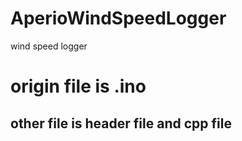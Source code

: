 # AperioWindSpeedLogger
wind speed logger 

# origin file is .ino 
## other file is header file and cpp file  
